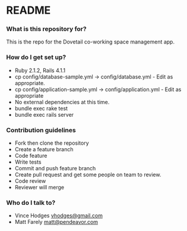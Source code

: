 # README #

### What is this repository for? ###

This is the repo for the Dovetail co-working space management app.

### How do I get set up? ###

* Ruby 2.1.2, Rails 4.1.1
* cp config/database-sample.yml -> config/database.yml - Edit as appropriate.
* cp config/application-sample.yml -> config/application.yml - Edit as appropriate
* No external dependencies at this time.
* bundle exec rake test
* bundle exec rails server

### Contribution guidelines ###

* Fork then clone the repository
* Create a feature branch
* Code feature
* Write tests
* Commit and push feature branch
* Create pull request and get some people on team to review.
* Code review
* Reviewer will merge 

### Who do I talk to? ###

* Vince Hodges vhodges@gmail.com
* Matt Farely matt@pendeavor.com
